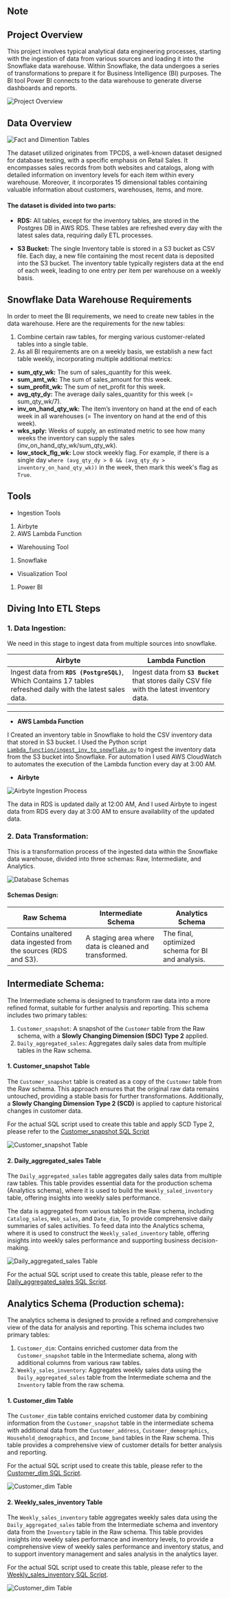 ## Note


## Project Overview
This project involves typical analytical data engineering processes, starting with the ingestion of data from various sources and loading it into the Snowflake data warehouse. Within Snowflake, the data undergoes a series of transformations to prepare it for Business Intelligence (BI) purposes. The BI tool Power BI connects to the data warehouse to generate diverse dashboards and reports.

![Project Overview](./Img/Project_overview.png)

## Data Overview
![Fact and Dimention Tables](./Img/fact_dim_tables.png)

The dataset utilized originates from TPCDS, a well-known dataset designed for database testing, with a specific emphasis on Retail Sales. It encompasses sales records from both websites and catalogs, along with detailed information on inventory levels for each item within every warehouse. Moreover, it incorporates 15 dimensional tables containing valuable information about customers, warehouses, items, and more.

#### The dataset is divided into two parts:
* **RDS:** All tables, except for the inventory tables, are stored in the Postgres DB in AWS RDS. These tables are refreshed every day with the latest sales data, requiring daily ETL processes. 

* **S3 Bucket:** The single Inventory table is stored in a S3 bucket as CSV file. Each day, a new file containing the most recent data is deposited into the S3 bucket. The inventory table typically registers data at the end of each week, leading to one entry per item per warehouse on a weekly basis.

## Snowflake Data Warehouse Requirements
In order to meet the BI requirements, we need to create new tables in the data warehouse. Here are the requirements for the new tables:

1. Combine certain raw tables, for merging various customer-related tables into a single table.
2. As all BI requirements are on a weekly basis, we establish a new fact table weekly, incorporating multiple additional metrics:
* **sum_qty_wk:** The sum of sales_quantity for this week.
* **sum_amt_wk:** The sum of sales_amount for this week.
* **sum_profit_wk:** The sum of net_profit for this week.
* **avg_qty_dy:** The average daily sales_quantity for this week (= sum_qty_wk/7).
* **inv_on_hand_qty_wk:** The item’s inventory on hand at the end of each week in all warehouses (= The inventory on hand at the end of this week).
* **wks_sply:** Weeks of supply, an estimated metric to see how many weeks the inventory can supply the sales (inv_on_hand_qty_wk/sum_qty_wk).
* **low_stock_flg_wk:** Low stock weekly flag. For example, if there is a single day `where (avg_qty_dy > 0 && (avg_qty_dy > inventory_on_hand_qty_wk))` in the week, then mark this week's flag as `True`.

## Tools
* Ingestion Tools
1. Airbyte
2. AWS Lambda Function
* Warehousing Tool
1. Snowflake
* Visualization Tool
1. Power BI

## Diving Into ETL Steps

### 1. Data Ingestion:
We need in this stage to ingest data from multiple sources into snowflake.

| Airbyte | Lambda Function |
|---------| ----------------|
|Ingest data from **`RDS (PostgreSQL)`**, Which Contains 17 tables refreshed daily with the latest sales data. | Ingest data from **`S3 Bucket`** that stores daily CSV file with the latest inventory data. |
<hr>

* **AWS Lambda Function**

I Created an inventory table in Snowflake to hold the CSV inventory data that stored in S3 bucket. I Used the Python script <a href="Lambda_function/ingest_inv_to_snowflake.py">`Lambda_function/ingest_inv_to_snowflake.py`</a> to ingest the inventory data from the S3 bucket into Snowflake. For automation I used AWS CloudWatch to automates the execution of the Lambda function every day at 3:00 AM.

* **Airbyte**

![Airbyte Ingestion Process](./Img/airbyte_ingestion_process.png)

The data in RDS is updated daily at 12:00 AM, And I used Airbyte to ingest data from RDS every day at 3:00 AM to ensure availability of the updated data.

### 2. Data Transformation:
This is a transformation process of the ingested data within the Snowflake data warehouse, divided into three schemas: Raw, Intermediate, and Analytics.

![Database Schemas](./Img/db_with_schemas.png)

#### Schemas Design:
| Raw Schema | Intermediate Schema | Analytics Schema |
|------------| ------------------- | -----------------|
| Contains unaltered data ingested from the sources (RDS and S3). | A staging area where data is cleaned and transformed. | The final, optimized schema for BI and analysis. |

## Intermediate Schema:
The Intermediate schema is designed to transform raw data into a more refined format, suitable for further analysis and reporting. This schema includes two primary tables:

1. `Customer_snapshot`: A snapshot of the `Customer` table from the Raw schema, with a **Slowly Changing Dimension (SDC) Type 2** applied.
2. `Daily_aggregated_sales`: Aggregates daily sales data from multiple tables in the Raw schema.

#### 1. Customer_snapshot Table

The `Customer_snapshot` table is created as a copy of the `Customer` table from the Raw schema. This approach ensures that the original raw data remains untouched, providing a stable basis for further transformations. Additionally, a **Slowly Changing Dimension Type 2 (SCD)** is applied to capture historical changes in customer data.

For the actual SQL script used to create this table and apply SCD Type 2, please refer to the [Customer_snapshot SQL Script](sql_scripts/customer_dimention.sql)

![Customer_snapshot Table](./Img/customer_snapshot_intermediate_Schema.png)

#### 2. Daily_aggregated_sales Table
The `Daily_aggregated_sales` table aggregates daily sales data from multiple raw tables. This table provides essential data for the production schema (Analytics schema), where it is used to build the `Weekly_saled_inventory` table, offering insights into weekly sales performance.

The data is aggregated from various tables in the Raw schema, including `Catalog_sales`, `Web_sales`, and `Date_dim`, To provide comprehensive daily summaries of sales activities.
To feed data into the Analytics schema, where it is used to construct the `Weekly_saled_inventory` table, offering insights into weekly sales performance and supporting business decision-making.

![Daily_aggregated_sales Table](./Img/modeling_intermediate_schema.png)

For the actual SQL script used to create this table, please refer to the [Daily_aggregated_sales SQL Script](sql_scripts/daily_aggregated_sales.sql).

## Analytics Schema (Production schema):
The analytics schema is designed to provide a refined and comprehensive view of the data for analysis and reporting. This schema includes two primary tables:

1. `Customer_dim`: Contains enriched customer data from the `Customer_snapshot` table in the Intermediate schema, along with additional columns from various raw tables.
2. `Weekly_sales_inventory`: Aggregates weekly sales data using the `Daily_aggregated_sales` table from the Intermediate schema and the `Inventory` table from the raw schema.

#### 1. Customer_dim Table
The `Customer_dim` table contains enriched customer data by combining information from the `Customer_snapshot` table in the intermediate schema with additional data from the `Customer_address`, `Customer_demographics`, `Household_demographics`, and `Income_band` tables in the Raw schema. This table provides a comprehensive view of customer details for better analysis and reporting.

For the actual SQL script used to create this table, please refer to the [Customer_dim SQL Script](sql_scripts/customer_dimention.sql).

![Customer_dim Table](./Img/analytics_schema_customer_dim.png)

#### 2. Weekly_sales_inventory Table
The `Weekly_sales_inventory` table aggregates weekly sales data using the `Daily_aggregated_sales` table from the Intermediate schema and inventory data from the `Inventory` table in the Raw schema. This table provides insights into weekly sales performance and inventory levels, to provide a comprehensive view of weekly sales performance and inventory status, and to support inventory management and sales analysis in the analytics layer.

For the actual SQL script used to create this table, please refer to the [Weekly_sales_inventory SQL Script](sql_scripts/weekly_sales_inventory.sql).

![Customer_dim Table](./Img/analytics_weekly_sales_inventory.png)



